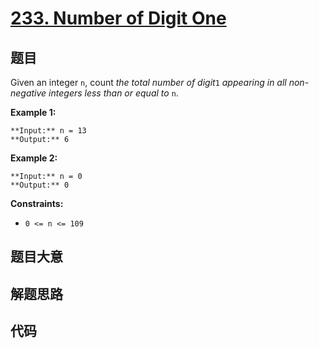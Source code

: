 # [233. Number of Digit One](https://leetcode.com/problems/number-of-digit-one)

## 题目

Given an integer `n`, count _the total number of digit_`1` _appearing in all
non-negative integers less than or equal to_ `n`.



**Example 1:**

    
    
    **Input:** n = 13
    **Output:** 6
    

**Example 2:**

    
    
    **Input:** n = 0
    **Output:** 0
    



**Constraints:**

  * `0 <= n <= 109`


## 题目大意

## 解题思路

## 代码

```javascript

```
